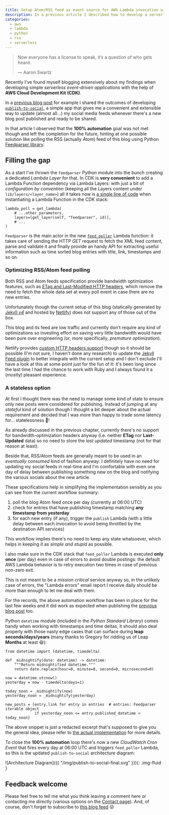 ```yaml
---
title: Setup Atom/RSS feed as event source for AWS Lambda invocation with CDK
description: In a previous article I described how to develop a serverless event-driven application to automate social media updates. Now I show how to make use of RSS/Atom Feed and AWS Lambda + CDK to add the missing bit and make it 100% automated.
categories:
  - aws
  - lambda
  - python
  - rss
  - serverless
---
```


> Now everyone has a license to speak, it’s a question of who gets heard.
>
> ― Aaron Swartz

Recently I've found myself blogging extensively about my findings when developing simple *serverless event-driven applications* with the help of **AWS Cloud Development Kit (CDK)**.

In a [previous blog post][blog-1] for example I shared the outcomes of developing [`publish-to-social`][cdk-publish-to-social], a simple app that gives me a convenient and extensible way to update (almost all...) my social media feeds whenever there's a new blog post published and ready to be shared.

In that article I observed that the **100% automation** goal was not met though and left the completion for the future, hinting at one possible solution like polling the RSS (actually *Atom*) feed of this blog using Python [Feedparser library][feedparser].

## Filling the gap

As a start I've thrown the `feedparser` Python module into the bunch creating a dedicated *Lambda Layer* for that. In CDK is **very convenient** to add a Lambda Function dependency via Lambda Layers: with just a bit of *configuration by convention* (keeping all the Layers content under `lib/layers/<layer_name>`) all it takes now is [a single line of code][cdk-lambda-poll-instance] when instantiating a Lambda Function in the CDK stack:

```lang=python
lambda_poll = get_lambda(
    # ...other_parameters,
    layers=[get_layer(self, "feedparser", id)],
    # ...
)
```

`Feedparser` is the main actor in the new [`feed_poller`][code-feedpoller] Lambda function: it takes care of sending the HTTP *GET* request to fetch the XML feed content, parse and validate it and finally provide an handy API for extracting useful information such as time sorted blog entries with title, link, timestamps and so on.

### Optimizing RSS/Atom feed polling

Both RSS and Atom feeds specification provide bandwidth optimization features, such as [ETag and Last-Modified HTTP headers][etag-headers], which remove the need to fetch the whole data set at every poll event in case there are no new entries.

Unfortunately though the current setup of this blog (statically generated by [Jekyll *v4*][jekyll-4] and hosted by [Netlify][netlify]) does not support any of those out of the box.

This blog and its feed are low traffic and currently don't require any kind of optimizations so investing effort on saving very little bandwidth would have been pure over engineering (or, more specifically, *premature optimization*).

Netlify provides [custom HTTP headers support][netlify-headers] though so it should be possible (I'm not sure, I haven't done any research) to update the [Jekyll Feed plugin][jekyll-feed-plugin] to better integrate with the current setup and I don't exclude I'll have a look at this at some point just for the fun of it: it's been long since the last time I had the chance to work with Ruby and I always found it a (mostly) pleasant experience.

### A stateless option

At first I thought there was the need to manage some kind of state to ensure only new posts were considered for publishing. Instead of jumping at any *stateful* kind of solution though I thought a bit deeper about the actual requirement and decided that I was more than happy to trade some latency for... statelessness 🥰!

As already discussed in the previous chapter, currently there's no support for bandwidth-optimization headers anyway (i.e. neither **ETag** nor **Last-Updated** data) so no need to store the *last updated* timestamp (not for that reason at least).

Beside that, RSS/Atom feeds are generally meant to be used in an *eventually consumed* kind of fashion anyway: I definitely have no need for updating my social feeds in real-time and I'm comfortable with even one day of delay between publishing something new on the blog and notifying the various socials about the new article.

These specifications help in simplifying the implementation sensibly as you can see from the current workflow summary:

1. poll the blog Atom feed once per day (currently at 06:00 UTC)
1. check for entries that have publishing timestamp matching **any timestamp from yesterday**
1. for each new entry (if any), trigger the `publish` Lambda (with a little delay between each invocation to avoid being throttled by the destination API services)

This workflow implies there's no need to keep any state whatsoever, which helps in keeping it as *simple and stupid* as possible.

I also make sure in the CDK stack that `feed_poller` Lambda is executed **only once** (per day) even in case of errors to avoid double postings: the default AWS Lambda behavior is to retry execution two times in case of previous non-zero exit.

This is not meant to be a *mission critical* service anyway so, in the unlikely case of errors, the "Lambda errors" email report I receive daily should be more than enough to let me deal with them.

For the records, the above automation workflow has been in place for the last few weeks and it did work as expected when publishing the [previous blog post][blog-0] too.

Python `datetime` module (included in the *Python Standard Library*) comes handy when working with timestamps and time deltas, it should also deal properly with those nasty edge cases that can surface during **leap seconds/days/years** (many thanks to Gregory for ridding us of Leap **Months** at least 😆):

```lang=python
from datetime import (datetime, timedelta)

def _midnightify(date: datetime) -> datetime:
    """Return midnightified datetime."""
    return date.replace(hour=0, minute=0, second=0, microsecond=0)

now = datetime.utcnow()
yesterday = now - timedelta(days=1)

today_noon = _midnightify(now)
yesterday_noon = _midnightify(yesterday)

new_posts = [entry.link for entry in entries  # entries: Feedparser iterable object
             if yesterday_noon <= entry.published_datetime < today_noon]
```

The above snippet is just a redacted excerpt that's supposed to give you the general idea, please refer to [the actual implementation][code-feedpoller] for more details.

To close the **100% automation** loop there's now a new *CloudWatch Cron Event* that fires every day at 06:00 UTC and triggers `feed_poller` Lambda, so this is the updated `publish-to-social` architecture diagram:

![Architecture Diagram]({{ "/img/publish-to-social-final.svg" }}){: .img-fluid }

## Feedback welcome

Please feel free to tell me what you think leaving a comment here or contacting me directly (various options on the [Contact page][contact]). And, of course, don't forget to subscribe to [this blog feed][blog-feed] 😜

[blog-0]: <https://a.l3x.in/2020/04/27/fix-router-with-raspberry-node-puppeteer.html>
[blog-1]: <https://a.l3x.in/2020/02/17/serverless-publish-to-multiple-social-media.html>
[blog-feed]: <https://a.l3x.in/feed.xml>
[cdk-lambda-poll-instance]: <https://github.com/shaftoe/api-l3x-in/blob/0.9.0/lib/stacks/publish_to_social/__init__.py#L111>
[cdk-publish-to-social]: <https://github.com/shaftoe/api-l3x-in/blob/0.9.0/lib/stacks/publish_to_social/__init__.py>
[code-feedpoller]: <https://github.com/shaftoe/api-l3x-in/blob/0.9.0/lib/stacks/publish_to_social/lambda/feed_poller.py>
[contact]: <https://a.l3x.in/contact.html>
[etag-headers]: <https://pythonhosted.org/feedparser/http-etag.html>
[feedparser]: <https://pythonhosted.org/feedparser/>
[jekyll-4]: <https://github.com/jekyll/jekyll/releases/tag/v4.0.0>
[jekyll-feed-plugin]: <https://github.com/jekyll/jekyll-feed>
[netlify-headers]: <https://docs.netlify.com/routing/headers/>
[netlify]: <https://www.netlify.com/>
